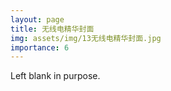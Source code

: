 ```yaml
---
layout: page
title: 无线电精华封面
img: assets/img/13无线电精华封面.jpg
importance: 6
---
```


Left blank in purpose.
